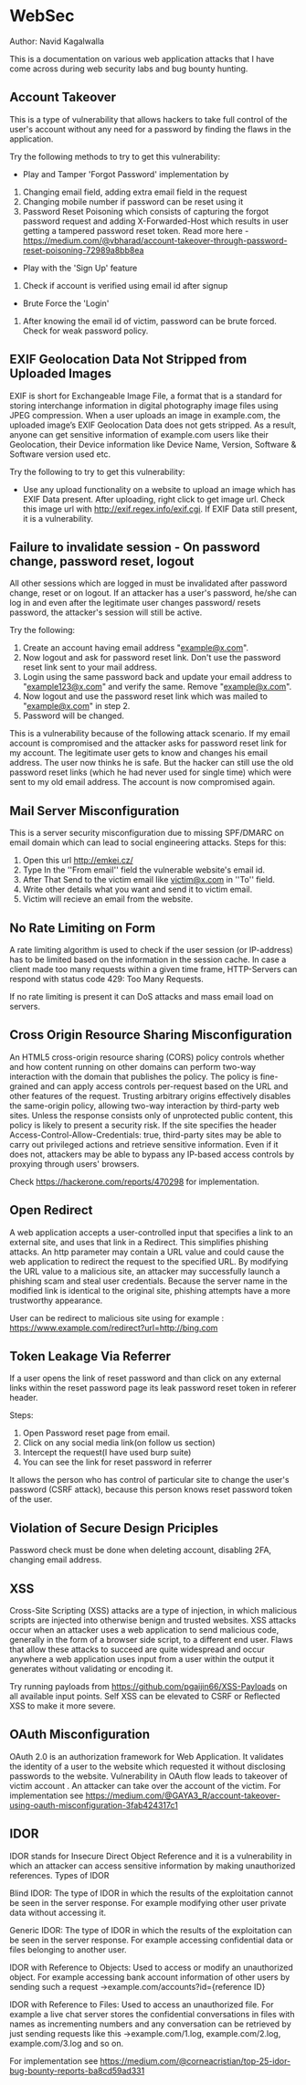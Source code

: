 # WebSec

Author: Navid Kagalwalla

This is a documentation on various web application attacks that I have come across during web security labs and bug bounty hunting.

## Account Takeover

This is a type of vulnerability that allows hackers to take full control of the user's account without any need for a password by finding the flaws in the application. 

Try the following methods to try to get this vulnerability:

 - Play and Tamper 'Forgot Password' implementation by 
 1) Changing email field, adding extra email field in the request
 2) Changing mobile number if password can be reset using it 
 3) Password Reset Poisoning which consists of capturing the forgot password request and adding X-Forwarded-Host which results in user getting a tampered password reset token. Read more here - https://medium.com/@vbharad/account-takeover-through-password-reset-poisoning-72989a8bb8ea 
 
 - Play with the 'Sign Up' feature
 1) Check if account is verified using email id after signup
 
 - Brute Force the 'Login'
 1) After knowing the email id of victim, password can be brute forced. Check for weak password policy.
 
## EXIF Geolocation Data Not Stripped from Uploaded Images

EXIF is short for Exchangeable Image File, a format that is a standard for storing interchange information in digital photography image files using JPEG compression. 
When a user uploads an image in example.com, the uploaded image’s EXIF Geolocation Data does not gets stripped. As a result, anyone can get sensitive information of example.com users like their Geolocation, their Device information like Device Name, Version, Software & Software version used etc.

Try the following to try to get this vulnerability:

- Use any upload functionality on a website to upload an image which has EXIF Data present. After uploading, right click to get image url. Check this image url with http://exif.regex.info/exif.cgi. If EXIF Data still present, it is a vulnerability.

## Failure to invalidate session - On password change, password reset, logout

All other sessions which are logged in must be invalidated after password change, reset or on logout. 
If an attacker has a user's password, he/she can log in and even after the legitimate user changes password/ resets password, the attacker's session will still be active. 

Try the following:
1) Create an account having email address "example@x.com".
2) Now logout and ask for password reset link. Don't use the password reset link sent to your mail address.
3) Login using the same password back and update your email address to "example123@x.com" and verify the same. Remove "example@x.com".
4) Now logout and use the password reset link which was mailed to "example@x.com" in step 2.
5) Password will be changed.

This is a vulnerability because of the following attack scenario. If my email account is compromised and the attacker asks for password reset link for my account. The legitimate user gets to know and changes his email address. The user now thinks he is safe.  But the hacker can still use the old password reset links (which he had never used for single time) which were sent to my old email address. The account is now compromised again.

## Mail Server Misconfiguration

This is a server security misconfiguration due to missing SPF/DMARC on email domain which can lead to social engineering attacks.
Steps for this:
1) Open this url http://emkei.cz/
2) Type In the ''From email'' field the vulnerable website's email id.
3) After That Send to the victim email like victim@x.com in ''To'' field.
4) Write other details what you want and send it to victim email. 
5) Victim will recieve an email from the website.

## No Rate Limiting on Form

A rate limiting algorithm is used to check if the user session (or IP-address) has to be limited based on the information in the session cache.
In case a client made too many requests within a given time frame, HTTP-Servers can respond with status code 429: Too Many Requests.

If no rate limiting is present it can DoS attacks and mass email load on servers.

## Cross Origin Resource Sharing Misconfiguration

An HTML5 cross-origin resource sharing (CORS) policy controls whether and how content running on other domains can perform two-way interaction with the domain that publishes the policy. The policy is fine-grained and can apply access controls per-request based on the URL and other features of the request.
Trusting arbitrary origins effectively disables the same-origin policy, allowing two-way interaction by third-party web sites. Unless the response consists only of unprotected public content, this policy is likely to present a security risk.
If the site specifies the header Access-Control-Allow-Credentials: true, third-party sites may be able to carry out privileged actions and retrieve sensitive information. Even if it does not, attackers may be able to bypass any IP-based access controls by proxying through users' browsers.

Check https://hackerone.com/reports/470298 for implementation.

## Open Redirect

A web application accepts a user-controlled input that specifies a link to an external site, and uses that link in a Redirect. This simplifies phishing attacks. An http parameter may contain a URL value and could cause the web application to redirect the request to the specified URL. By modifying the URL value to a malicious site, an attacker may successfully launch a phishing scam and steal user credentials. Because the server name in the modified link is identical to the original site, phishing attempts have a more trustworthy appearance.

User can be redirect to malicious site using for example : https://www.example.com/redirect?url=http://bing.com

## Token Leakage Via Referrer

If a user opens the link of reset password and than click on any external links within the reset password page its leak password reset token in referer header.

Steps:

1) Open Password reset page from email. 
2) Click on any social media link(on follow us section)
3) Intercept the request(I have used burp suite) 
4) You can see the link for reset password in referrer

It allows the person who has control of particular site to change the user's password (CSRF attack), because this person knows reset password token of the user.

## Violation of Secure Design Priciples

Password check must be done when deleting account, disabling 2FA, changing email address. 

## XSS

Cross-Site Scripting (XSS) attacks are a type of injection, in which malicious scripts are injected into otherwise benign and trusted websites. XSS attacks occur when an attacker uses a web application to send malicious code, generally in the form of a browser side script, to a different end user. Flaws that allow these attacks to succeed are quite widespread and occur anywhere a web application uses input from a user within the output it generates without validating or encoding it.

Try running payloads from https://github.com/pgaijin66/XSS-Payloads on all available input points. Self XSS can be elevated to CSRF or Reflected XSS to make it more severe.

## OAuth Misconfiguration

OAuth 2.0 is an authorization framework for Web Application. It validates the identity of a user to the website which requested it without disclosing passwords to the website. Vulnerability in OAuth flow leads to takeover of victim account . An attacker can take over the account of the victim.
For implementation see https://medium.com/@GAYA3_R/account-takeover-using-oauth-misconfiguration-3fab424317c1

## IDOR

IDOR stands for Insecure Direct Object Reference and it is a vulnerability in which an attacker can access sensitive information by making unauthorized references.
Types of IDOR

Blind IDOR: The type of IDOR in which the results of the exploitation cannot be seen in the server response. For example modifying other user private data without accessing it.

Generic IDOR: The type of IDOR in which the results of the exploitation can be seen in the server response. For example accessing confidential data or files belonging to another user.

IDOR with Reference to Objects: Used to access or modify an unauthorized object. For example accessing bank account information of other users by sending such a request →example.com/accounts?id={reference ID}

IDOR with Reference to Files: Used to access an unauthorized file. For example a live chat server stores the confidential conversations in files with names as incrementing numbers and any conversation can be retrieved by just sending requests like this →example.com/1.log, example.com/2.log, example.com/3.log and so on.

For implementation see https://medium.com/@corneacristian/top-25-idor-bug-bounty-reports-ba8cd59ad331


















